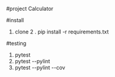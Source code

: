 #project Calculator

#install
1. clone
2 . pip install -r requirements.txt

#testing
1. pytest
2. pytest --pylint
3. pytest --pylint --cov
